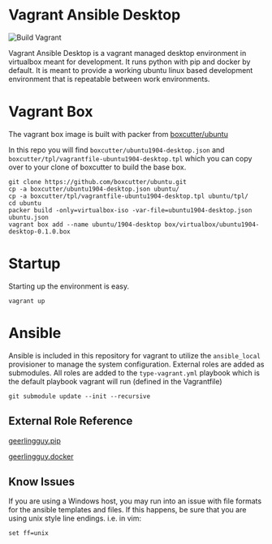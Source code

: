 # Vagrant Ansible Desktop
![Build Vagrant](https://github.com/rkialashaki/vagrant-ansible-desktop/workflows/Build%20Vagrant/badge.svg?branch=master)

Vagrant Ansible Desktop is a vagrant managed desktop environment in virtualbox meant for development.  It runs python with pip and docker by default.  It is meant to provide a working ubuntu linux based development environment that is repeatable between work environments.  

# Vagrant Box

The vagrant box image is built with packer from [boxcutter/ubuntu](https://github.com/boxcutter/ubuntu)

In this repo you will find `boxcutter/ubuntu1904-desktop.json` and `boxcutter/tpl/vagrantfile-ubuntu1904-desktop.tpl` which you can copy over to your clone of boxcutter to build the base box.

```
git clone https://github.com/boxcutter/ubuntu.git
cp -a boxcutter/ubuntu1904-desktop.json ubuntu/
cp -a boxcutter/tpl/vagrantfile-ubuntu1904-desktop.tpl ubuntu/tpl/
cd ubuntu
packer build -only=virtualbox-iso -var-file=ubuntu1904-desktop.json ubuntu.json
vagrant box add --name ubuntu/1904-desktop box/virtualbox/ubuntu1904-desktop-0.1.0.box
```

# Startup

Starting up the environment is easy.

```
vagrant up
```

# Ansible

Ansible is included in this repository for vagrant to utilize the `ansible_local` provisioner to manage the system configuration.  External roles are added as submodules.  All roles are added to the `type-vagrant.yml` playbook which is the default playbook vagrant will run (defined in the Vagrantfile)

```
git submodule update --init --recursive
```

## External Role Reference

[geerlingguy.pip](https://galaxy.ansible.com/geerlingguy/pip)

[geerlingguy.docker](https://galaxy.ansible.com/geerlingguy/docker)


## Know Issues

If you are using a Windows host, you may run into an issue with file formats
for the ansible templates and files.  If this happens, be sure that you are
using unix style line endings.  i.e. in vim:

```
set ff=unix
```
